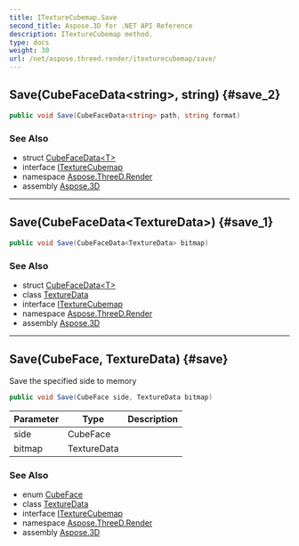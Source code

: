 ```yaml
---
title: ITextureCubemap.Save
second_title: Aspose.3D for .NET API Reference
description: ITextureCubemap method. 
type: docs
weight: 30
url: /net/aspose.threed.render/itexturecubemap/save/
---
```

## Save(CubeFaceData&lt;string&gt;, string) {#save_2}

```csharp
public void Save(CubeFaceData<string> path, string format)
```

### See Also

* struct [CubeFaceData&lt;T&gt;](../../cubefacedata-1/)
* interface [ITextureCubemap](../)
* namespace [Aspose.ThreeD.Render](../../../aspose.threed.render/)
* assembly [Aspose.3D](../../../)

---

## Save(CubeFaceData&lt;TextureData&gt;) {#save_1}

```csharp
public void Save(CubeFaceData<TextureData> bitmap)
```

### See Also

* struct [CubeFaceData&lt;T&gt;](../../cubefacedata-1/)
* class [TextureData](../../texturedata/)
* interface [ITextureCubemap](../)
* namespace [Aspose.ThreeD.Render](../../../aspose.threed.render/)
* assembly [Aspose.3D](../../../)

---

## Save(CubeFace, TextureData) {#save}

Save the specified side to memory

```csharp
public void Save(CubeFace side, TextureData bitmap)
```

| Parameter | Type | Description |
| --- | --- | --- |
| side | CubeFace |  |
| bitmap | TextureData |  |

### See Also

* enum [CubeFace](../../cubeface/)
* class [TextureData](../../texturedata/)
* interface [ITextureCubemap](../)
* namespace [Aspose.ThreeD.Render](../../../aspose.threed.render/)
* assembly [Aspose.3D](../../../)


